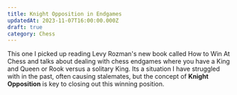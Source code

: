 ```yaml
---
title: Knight Opposition in Endgames
updatedAt: 2023-11-07T16:00:00.000Z
draft: true
category: Chess
---
```


This one I picked up reading Levy Rozman's new book called How to Win At Chess and talks about dealing with chess endgames where you have a King and Queen or Rook versus a solitary King. Its a situation I have struggled with in the past, often causing stalemates, but the concept of **Knight** **Opposition** is key to closing out this winning position.
